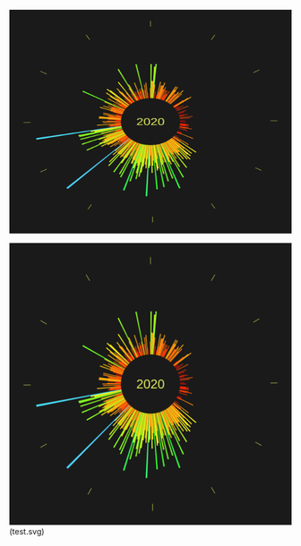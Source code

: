 <div align="center">
	<br>
	<a href="https://raw.githubusercontent.com/yihong0618/test_svg/main/readme.md">
		<img src="test.svg" width="800" height="400" alt="Click to see the source">
	</a>
	<br>
</div>

![](test.svg)(test.svg)

